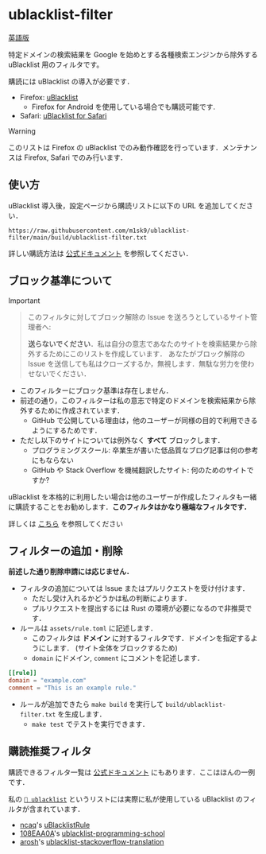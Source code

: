 # ublacklist-filter

[英語版](./README.md)

特定ドメインの検索結果を Google を始めとする各種検索エンジンから除外する uBlacklist 用のフィルタです。

購読には uBlacklist の導入が必要です．

- Firefox: [uBlacklist](https://addons.mozilla.org/ja/firefox/addon/ublacklist/)
  - Firefox for Android を使用している場合でも購読可能です.
- Safari: [uBlacklist for Safari](https://apps.apple.com/jp/app/ublacklist-for-safari/id1547912640)

> [!WARNING]
>
> このリストは Firefox の uBlacklist でのみ動作確認を行っています．メンテナンスは Firefox, Safari でのみ行います．

## 使い方

uBlacklist 導入後，設定ページから購読リストに以下の URL を追加してください．

```
https://raw.githubusercontent.com/m1sk9/ublacklist-filter/main/build/ublacklist-filter.txt
```

詳しい購読方法は [公式ドキュメント](https://iorate.github.io/ublacklist/ja/docs/advanced-features#subscription) を参照してください．

## ブロック基準について

> [!IMPORTANT]

> このフィルタに対してブロック解除の Issue を送ろうとしているサイト管理者へ:
>
> **送らないでください**．私は自分の意志であなたのサイトを検索結果から除外するためにこのリストを作成しています．
> あなたがブロック解除の Issue を送信しても私はクローズするか，無視します．無駄な労力を使わせないでください．

- このフィルターにブロック基準は存在しません．
- 前述の通り，このフィルターは私の意志で特定のドメインを検索結果から除外するために作成されています．
  - GitHub で公開している理由は，他のユーザーが同様の目的で利用できるようにするためです．
- ただし以下のサイトについては例外なく **すべて** ブロックします．
  - プログラミングスクール: 卒業生が書いた低品質なブログ記事は何の参考にもならない
  - GitHub や Stack Overflow を機械翻訳したサイト: 何のためのサイトですか?

uBlacklist を本格的に利用したい場合は他のユーザーが作成したフィルタも一緒に購読することをお勧めします．**このフィルタはかなり極端なフィルタです．**

詳しくは [こちら](#推奨フィルタ) を参照してください

## フィルターの追加・削除

**前述した通り削除申請には応じません．**

- フィルタの追加については Issue またはプルリクエストを受け付けます．
  - ただし受け入れるかどうかは私の判断によります．
  - プルリクエストを提出するには Rust の環境が必要になるので非推奨です．
- ルールは `assets/rule.toml` に記述します．
  - このフィルタは **ドメイン** に対するフィルタです．ドメインを指定するようにします． (サイト全体をブロックするため)
  - `domain` にドメイン, `comment` にコメントを記述します．

```toml
[[rule]]
domain = "example.com"
comment = "This is an example rule."
```

- ルールが追加できたら `make build` を実行して `build/ublacklist-filter.txt` を生成します．
  - `make test` でテストを実行できます．

## 購読推奨フィルタ

購読できるフィルタ一覧は [公式ドキュメント](https://iorate.github.io/ublacklist/ja/subscriptions) にもあります．ここはほんの一例です．

私の [`👶 ublacklist`](https://github.com/stars/m1sk9/lists/ublacklist) というリストには実際に私が使用している uBlacklist のフィルタが含まれています．

- [ncaq](https://github.com/ncaq)'s [uBlacklistRule](https://github.com/ncaq/uBlacklistRule)
- [108EAA0A](https://github.com/108EAA0A)'s [ublacklist-programming-school](https://github.com/108EAA0A/ublacklist-programming-school)
- [arosh](https://github.com/arosh)'s [ublacklist-stackoverflow-translation](https://github.com/arosh/ublacklist-stackoverflow-translation)

